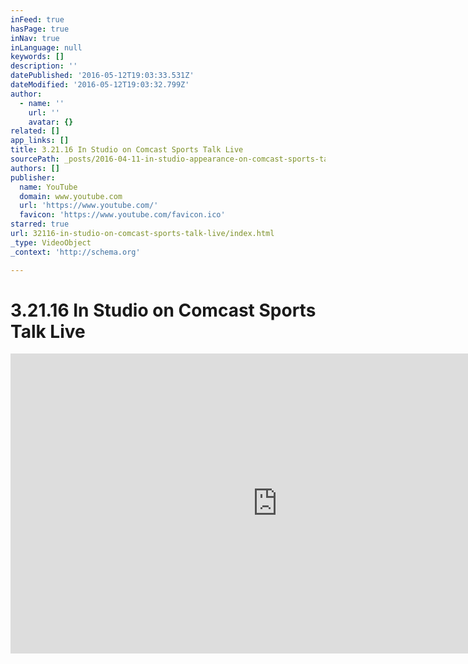```yaml
---
inFeed: true
hasPage: true
inNav: true
inLanguage: null
keywords: []
description: ''
datePublished: '2016-05-12T19:03:33.531Z'
dateModified: '2016-05-12T19:03:32.799Z'
author:
  - name: ''
    url: ''
    avatar: {}
related: []
app_links: []
title: 3.21.16 In Studio on Comcast Sports Talk Live
sourcePath: _posts/2016-04-11-in-studio-appearance-on-comcast-sports-talk-live.md
authors: []
publisher:
  name: YouTube
  domain: www.youtube.com
  url: 'https://www.youtube.com/'
  favicon: 'https://www.youtube.com/favicon.ico'
starred: true
url: 32116-in-studio-on-comcast-sports-talk-live/index.html
_type: VideoObject
_context: 'http://schema.org'

---
```

# 3.21.16 In Studio on Comcast Sports Talk Live

<iframe src="https://cdn.embedly.com/widgets/media.html?src=https%3A%2F%2Fwww.youtube.com%2Fembed%2F8viNgBZrbZk%3Ffeature%3Doembed&amp;url=https%3A%2F%2Fwww.youtube.com%2Fwatch%3Fv%3D8viNgBZrbZk&amp;image=https%3A%2F%2Fi.ytimg.com%2Fvi%2F8viNgBZrbZk%2Fhqdefault.jpg&amp;key=b7d04c9b404c499eba89ee7072e1c4f7&amp;type=text%2Fhtml&amp;schema=youtube" width="854" height="480" scrolling="no" frameborder="0" allowfullscreen="allowfullscreen" style=""></iframe>